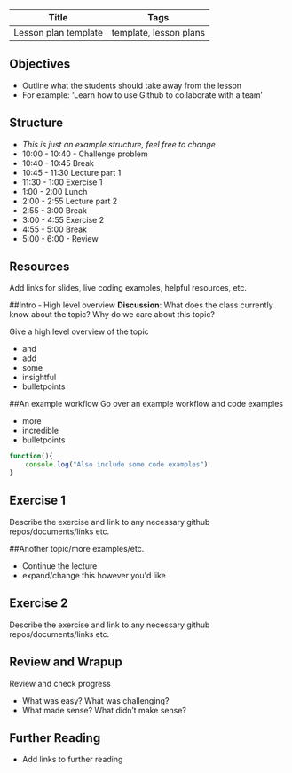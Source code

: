 Title | Tags
--- | ---
Lesson plan template | template, lesson plans

## Objectives
* Outline what the students should take away from the lesson 
* For example: ‘Learn how to use Github to collaborate with a team’

## Structure
* *This is just an example structure, feel free to change*
* 10:00 - 10:40 - Challenge problem
* 10:40 - 10:45 Break
* 10:45 - 11:30 Lecture part 1
* 11:30 - 1:00 Exercise 1
* 1:00 - 2:00 Lunch
* 2:00 - 2:55 Lecture part 2
* 2:55 - 3:00 Break
* 3:00 - 4:55 Exercise 2
* 4:55 - 5:00  Break
* 5:00 - 6:00 - Review 

## Resources
Add links for slides, live coding examples, helpful resources, etc.

##Intro - High level overview
**Discussion**: What does the class currently know about the topic? Why do we care about this topic? 

Give a high level overview of the topic
- and
- add
- some
- insightful
- bulletpoints

##An example workflow
Go over an example workflow and code examples
- more
- incredible 
- bulletpoints

```javascript
function(){
    console.log("Also include some code examples")
}
```

## Exercise 1
Describe the exercise and link to any necessary github repos/documents/links etc.

##Another topic/more examples/etc.
- Continue the lecture
- expand/change this however you'd like

## Exercise 2
Describe the exercise and link to any necessary github repos/documents/links etc.


## Review and Wrapup
Review and check progress
* What was easy? What was challenging?
* What made sense? What didn’t make sense?

## Further Reading
* Add links to further reading


